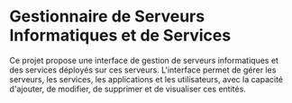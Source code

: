 # Gestionnaire de Serveurs Informatiques et de Services

Ce projet propose une interface de gestion de serveurs informatiques et des services déployés sur ces serveurs. L'interface permet de gérer les serveurs, les services, les applications et les utilisateurs, avec la capacité d'ajouter, de modifier, de supprimer et de visualiser ces entités.
